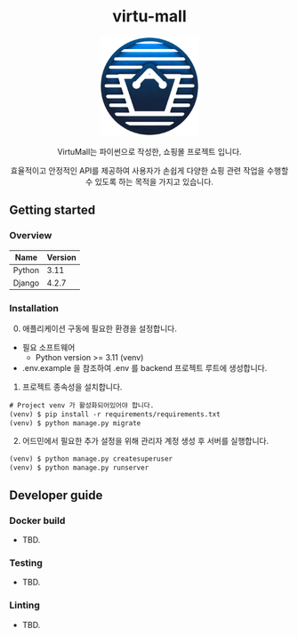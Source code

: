 <h1 align="center">virtu-mall</h1>
<p align="center"><img width="180" src="./logo.png" alt="logo" /></p>
<p align="center">VirtuMall는 파이썬으로 작성한, 쇼핑몰 프로젝트 입니다.</p>
<p align="center">효율적이고 안정적인 API를 제공하여 사용자가 손쉽게 다양한 쇼핑  관련 작업을 수행할 수 있도록 하는 목적을 가지고 있습니다.</p>

## Getting started

### Overview

Name    | Version
--------|---------
Python  | 3.11
Django  | 4.2.7

### Installation

0. 애플리케이션 구동에 필요한 환경을 설정합니다.
- 필요 소프트웨어
    - Python version >= 3.11 (venv)
- .env.example 을 참조하여 .env 를 backend 프로젝트 루트에 생성합니다.

1. 프로젝트 종속성을 설치합니다.
```shell
# Project venv 가 활성화되어있어야 합니다.
(venv) $ pip install -r requirements/requirements.txt
(venv) $ python manage.py migrate
```

2. 어드민에서 필요한 추가 설정을 위해 관리자 계정 생성 후 서버를 실행합니다.
```shell
(venv) $ python manage.py createsuperuser
(venv) $ python manage.py runserver
```

## Developer guide

### Docker build

- TBD.

### Testing

- TBD.

### Linting

- TBD.

